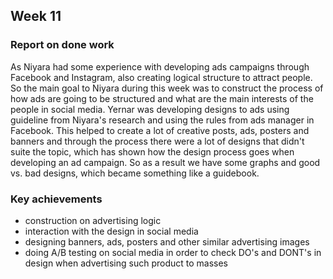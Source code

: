 ## Week 11

### Report on done work
As Niyara had some experience with developing ads campaigns through Facebook and Instagram, also creating logical structure to attract people. So the main goal to Niyara during this week was to construct the process of how ads are going to be structured and what are the main interests of the people in social media.
Yernar was developing designs to ads using guideline from Niyara's research and using the rules from ads manager in Facebook. This helped to create a lot of creative posts, ads, posters and banners and through the process there were a lot of designs that didn't suite the topic, which has shown how the design process goes when developing an ad campaign. So as a result we have some graphs and good vs. bad designs, which became something like a guidebook.

### Key achievements
 -  construction on advertising logic
 - interaction with the design in social media 
 - designing banners, ads, posters and other similar advertising images
 - doing A/B testing on social media in order to check DO's and DONT's in design when advertising such product to masses

